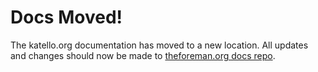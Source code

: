 # Docs Moved!

The katello.org documentation has moved to a new location. All updates and changes should now be made to [theforeman.org docs repo](https://github.com/theforeman/theforeman.org/tree/gh-pages/plugins/katello).

